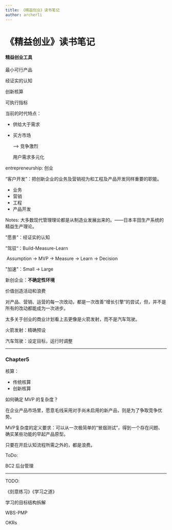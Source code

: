 ```yaml
---
title: 《精益创业》读书笔记
author: archerli
---
```


# 《精益创业》读书笔记

#### 精益创业工具

最小可行产品

经证实的认知

创新核算

可执行指标



当前的时代特点：

- 供给大于需求

- 买方市场

  ——> 竞争激烈

  用户需求多元化

entrepreneurship: 创业

“客户开发”：把创新企业的业务及营销视为和工程及产品开发同样重要的职能。

- 业务
- 营销
- 工程
- 产品开发

Notes: 大多数现代管理理论都是从制造业发展出来的。——日本丰田生产系统的精益生产理论。

"愿景"：经证实的认知

”驾驭“：Build-Measure-Learn

​	Assumption -> MVP -> Measure -> Learn -> Decision

"加速"：Small -> Large

新创企业：**不确定性环境**

价值创造活动和浪费

对产品、营销、运营的每一次改动，都是一次改善“增长引擎”的尝试，但，并不是所有的改动都能成为一次进步。

太多关于创业的商业计划看上去更像是火箭发射，而不是汽车驾驶。

火箭发射：精确预设

汽车驾驶：设定目标，运行时调整

---

### Chapter5

核算：

- 传统核算
- 创新核算

如何确定 MVP 的复杂度？

在企业产品市场里，愿意毛线采用对手尚未启用的新产品，则是为了争取竞争优势。

MVP复杂度的定义要求：可以从一次极简单的“冒烟测试”，得到一个存在问题、确实某些功能的早起产品原型。

只要在开启认知流程所需之外的，都是浪费。



ToDo:

BC2 后台管理

















---



TODO:

《刻意练习》《学习之道》

学习的目标结构拆解

WBS-PMP

OKRs



